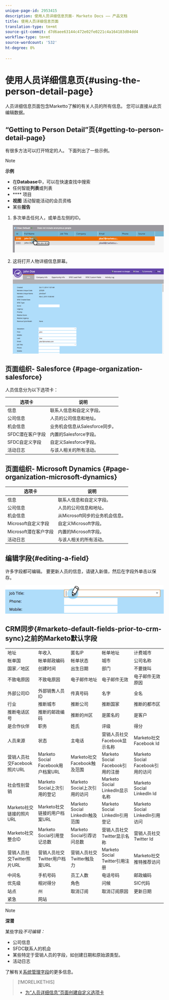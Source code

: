 ```yaml
---
unique-page-id: 2953415
description: 使用人员详细信息页面- Marketo Docs —— 产品文档
title: 使用人员详细信息页面
translation-type: tm+mt
source-git-commit: d7d6aee63144c472e02fe0221c4a164183d04dd4
workflow-type: tm+mt
source-wordcount: '532'
ht-degree: 0%

---
```



# 使用人员详细信息页{#using-the-person-detail-page}

人员详细信息页面包含Marketto了解的有关人员的所有信息。 您可以直接从此页编辑数据。

## “Getting to Person Detail”页{#getting-to-person-detail-page}

有很多方法可以打开特定的人。 下面列出了一些示例。

>[!NOTE]
>
>**示例**
>
>* 在&#x200B;**Database**&#x200B;中，可以在快速查找中搜索
>* 任何智能&#x200B;**列表**&#x200B;或列表
>* **** 项目
>* **视图** 活动智能活动的会员资格
>* 某些&#x200B;**报告**

>



1. 多次单击任何人，或单击左侧的ID。

   ![](assets/one-1.png)

1. 这将打开人物详细信息屏幕。

   ![](assets/two-5.png)

## 页面组织- Salesforce {#page-organization-salesforce}

人员信息分为以下选项卡：

| 选项卡 | 说明 |
|---|---|
| 信息 | 联系人信息和自定义字段。 |
| 公司信息 | 人员的公司信息和地址。 |
| 机会信息 | 业务机会信息从Salesforce同步。 |
| SFDC潜在客户字段 | 内置的Salesforce字段。 |
| SFDC自定义字段 | 自定义Salesforce字段。 |
| 活动日志 | 与该人相关的所有活动。 |

## 页面组织- Microsoft Dynamics {#page-organization-microsoft-dynamics}

| 选项卡 | 说明 |
|---|---|
| 信息 | 联系人信息和自定义字段。 |
| 公司信息 | 人员的公司信息和地址。 |
| 机会信息 | 从Microsoft同步的业务机会信息。 |
| Microsoft自定义字段 | 自定义Microsoft字段。 |
| Microsoft潜在客户字段 | 内置的Microsoft字段。 |
| 活动日志 | 与该人相关的所有活动。 |

## 编辑字段{#editing-a-field}

许多字段都可编辑。 要更新人员的信息，请键入新值，然后在字段外单击以保存。

![](assets/image2015-2-27-11-3a14-3a2.png)

## CRM同步{#marketo-default-fields-prior-to-crm-sync}之前的Marketo默认字段

|  |  |  |  |  |
|---|---|---|---|---|
| 地址 | 年收入 | 匿名IP | 帐单地址 | 计费城市 |
| 帐单国 | 帐单邮政编码 | 帐单状态 | 城市 | 公司名称 |
| 国家／地区 | 创建时间 | 出生日期 | 部门 | 不要拨叫 |
| 不致电原因 | 不致电原因 | 电子邮件地址 | 电子邮件无效 | 电子邮件无效原因 |
| 外部公司ID | 外部销售人员ID | 传真号码 | 名字 | 全名 |
| 行业 | 推断城市 | 推断公司 | 推断国家 | 推断的都市区 |
| 推断电话区号 | 推断的邮政编码 | 推断的州区 | 是匿名的 | 是客户 |
| 是合作伙伴 | 职务 | 姓氏 | 评级 | 得分 |
| 人员来源 | 状态 | 主电话 | 营销人员社交Facebook显示名称 | Marketo社交Facebook Id |
| 营销人员社交Facebook照片URL | Marketo Social Facebook用户档案URL | Marketo社交Facebook触及范围 | Marketo Social Facebook引用的注册 | Marketo Social Facebook引用的访问 |
| 社会性别营销 | Marketo Social上次引用的登记 | Marketo Social上次引用的访问 | Marketo Social LinkedIn显示名称 | Marketo Social LinkedIn Id |
| Marketo社交链接的照片URL | Marketo社交链接的用户档案URL | Marketo Social LinkedIn触及范围 | Marketo Social LinkedIn引用登记 | Marketo Social LinkedIn引用访问 |
| Marketo社交整合ID | Marketo Social引用登记总数 | Marketo Social引荐访问总数 | 营销人员社交Twitter显示名称 | 营销人员社交Twitter Id |
| 营销人员社交Twitter照片URL | 营销人员社交Twitter用户档案URL | 营销人员社交Twitter触及力 | Marketo Social Twitter引用注册 | Marketo社交推特推荐访问 |
| 中间名 | 手机号码 | 员工人数 | 电话号码 | 邮政编码 |
| 优先级 | 相对得分 | 角色 | 问候 | SIC代码 |
| 站点 | 州 | 取消订阅 | 取消订阅原因 | 更新日期 |
| 紧急 | 网站 |  |  |  |

>[!NOTE]
>
>**深潜**
>
>某些字段&#x200B;*不可编辑：*
>
>* 公司信息
>* SFDC联系人的机会
>* 某些特定于营销人员的字段，如创建日期和原始源类型。
>* 活动日志

>
>
了解有关[系统管理字段](../../../../product-docs/administration/field-management/understanding-system-managed-fields.md)的更多信息。

>[!MORELIKETHIS]
>
>* [为“人员详细信息”页面创建自定义选项卡](../../../../product-docs/administration/settings/creating-a-custom-tab-for-the-person-detail-page.md)

>



